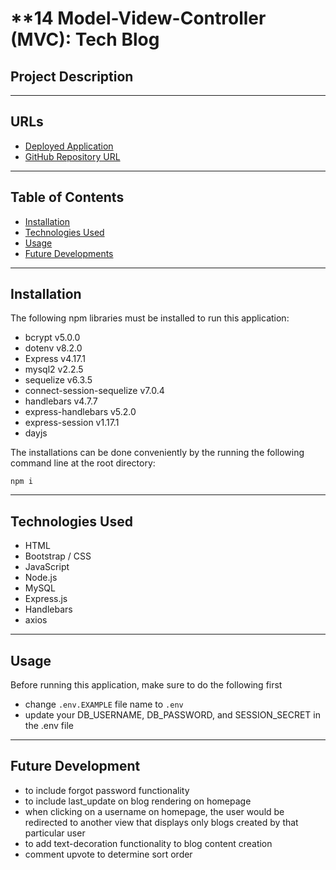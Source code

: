 # **14 Model-Videw-Controller (MVC): Tech Blog

## **Project Description**
    

---
## **URLs**
- [Deployed Application]()
- [GitHub Repository URL](https://github.com/jouriena11/tech-blog-mvc)

---
## **Table of Contents**
- <a href="#installation">Installation</a>
- <a href="#technologies-used">Technologies Used</a>
- <a href="#usage">Usage</a>
- <a href="#future-development">Future Developments</a>

---
## **Installation**
The following npm libraries must be installed to run this application:
- bcrypt v5.0.0
- dotenv v8.2.0
- Express v4.17.1
- mysql2 v2.2.5
- sequelize v6.3.5
- connect-session-sequelize v7.0.4
- handlebars v4.7.7
- express-handlebars v5.2.0
- express-session v1.17.1
- dayjs

The installations can be done conveniently by the running the following command line at the root directory: 
```
npm i
```

---
## **Technologies Used**
- HTML
- Bootstrap / CSS
- JavaScript
- Node.js
- MySQL
- Express.js
- Handlebars
- axios

---
## **Usage**
Before running this application, make sure to do the following first
- change `.env.EXAMPLE` file name to `.env` 
- update your DB_USERNAME, DB_PASSWORD, and SESSION_SECRET in the .env file

---
## **Future Development**
- to include forgot password functionality
- to include last_update on blog rendering on homepage
- when clicking on a username on homepage, the user would be redirected to another view that displays only blogs created by that particular user
- to add text-decoration functionality to blog content creation
- comment upvote to determine sort order
